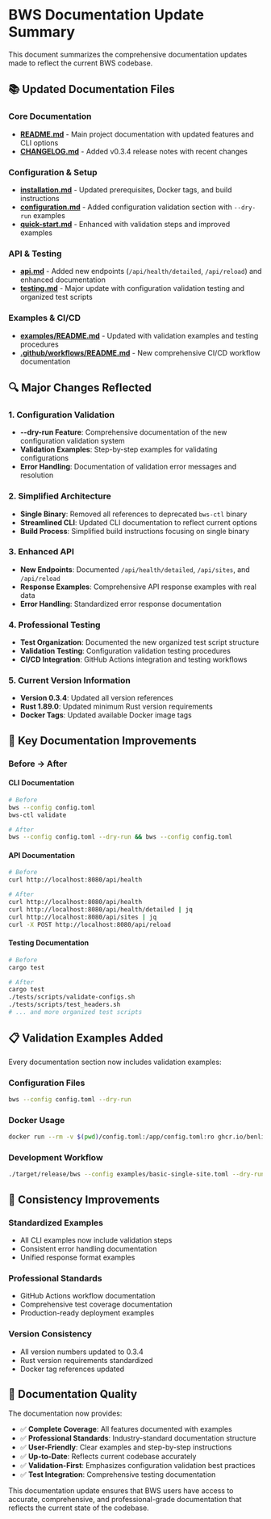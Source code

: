 # BWS Documentation Update Summary

This document summarizes the comprehensive documentation updates made to reflect the current BWS codebase.

## 📚 Updated Documentation Files

### Core Documentation
- **[README.md](../README.md)** - Main project documentation with updated features and CLI options
- **[CHANGELOG.md](src/changelog.md)** - Added v0.3.4 release notes with recent changes

### Configuration & Setup
- **[installation.md](src/installation.md)** - Updated prerequisites, Docker tags, and build instructions
- **[configuration.md](src/configuration.md)** - Added configuration validation section with `--dry-run` examples
- **[quick-start.md](src/quick-start.md)** - Enhanced with validation steps and improved examples

### API & Testing
- **[api.md](src/api.md)** - Added new endpoints (`/api/health/detailed`, `/api/reload`) and enhanced documentation
- **[testing.md](src/testing.md)** - Major update with configuration validation testing and organized test scripts

### Examples & CI/CD
- **[examples/README.md](../examples/README.md)** - Updated with validation examples and testing procedures
- **[.github/workflows/README.md](../.github/workflows/README.md)** - New comprehensive CI/CD workflow documentation

## 🔍 Major Changes Reflected

### 1. Configuration Validation
- **--dry-run Feature**: Comprehensive documentation of the new configuration validation system
- **Validation Examples**: Step-by-step examples for validating configurations
- **Error Handling**: Documentation of validation error messages and resolution

### 2. Simplified Architecture
- **Single Binary**: Removed all references to deprecated `bws-ctl` binary
- **Streamlined CLI**: Updated CLI documentation to reflect current options
- **Build Process**: Simplified build instructions focusing on single binary

### 3. Enhanced API
- **New Endpoints**: Documented `/api/health/detailed`, `/api/sites`, and `/api/reload`
- **Response Examples**: Comprehensive API response examples with real data
- **Error Handling**: Standardized error response documentation

### 4. Professional Testing
- **Test Organization**: Documented the new organized test script structure
- **Validation Testing**: Configuration validation testing procedures
- **CI/CD Integration**: GitHub Actions integration and testing workflows

### 5. Current Version Information
- **Version 0.3.4**: Updated all version references
- **Rust 1.89.0**: Updated minimum Rust version requirements
- **Docker Tags**: Updated available Docker image tags

## 🎯 Key Documentation Improvements

### Before → After

#### CLI Documentation
```bash
# Before
bws --config config.toml
bws-ctl validate

# After  
bws --config config.toml --dry-run && bws --config config.toml
```

#### API Documentation
```bash
# Before
curl http://localhost:8080/api/health

# After
curl http://localhost:8080/api/health
curl http://localhost:8080/api/health/detailed | jq
curl http://localhost:8080/api/sites | jq
curl -X POST http://localhost:8080/api/reload
```

#### Testing Documentation
```bash
# Before
cargo test

# After
cargo test
./tests/scripts/validate-configs.sh
./tests/scripts/test_headers.sh
# ... and more organized test scripts
```

## 📋 Validation Examples Added

Every documentation section now includes validation examples:

### Configuration Files
```bash
bws --config config.toml --dry-run
```

### Docker Usage
```bash
docker run --rm -v $(pwd)/config.toml:/app/config.toml:ro ghcr.io/benliao/bws:latest bws --config config.toml --dry-run
```

### Development Workflow
```bash
./target/release/bws --config examples/basic-single-site.toml --dry-run
```

## 🔄 Consistency Improvements

### Standardized Examples
- All CLI examples now include validation steps
- Consistent error handling documentation
- Unified response format examples

### Professional Standards
- GitHub Actions workflow documentation
- Comprehensive test coverage documentation
- Production-ready deployment examples

### Version Consistency
- All version numbers updated to 0.3.4
- Rust version requirements standardized
- Docker tag references updated

## 🎉 Documentation Quality

The documentation now provides:
- ✅ **Complete Coverage**: All features documented with examples
- ✅ **Professional Standards**: Industry-standard documentation structure
- ✅ **User-Friendly**: Clear examples and step-by-step instructions
- ✅ **Up-to-Date**: Reflects current codebase accurately
- ✅ **Validation-First**: Emphasizes configuration validation best practices
- ✅ **Test Integration**: Comprehensive testing documentation

This documentation update ensures that BWS users have access to accurate, comprehensive, and professional-grade documentation that reflects the current state of the codebase.
